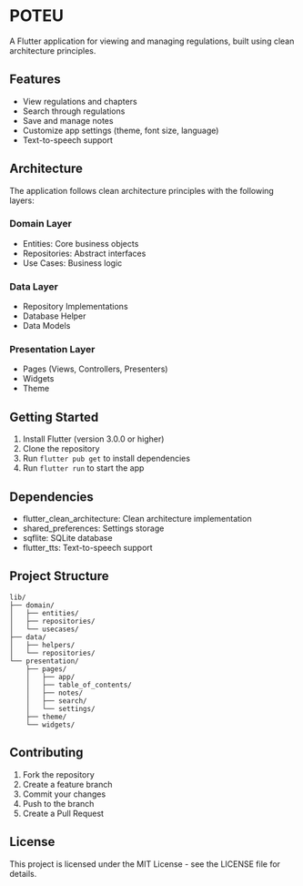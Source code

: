 # POTEU

A Flutter application for viewing and managing regulations, built using clean architecture principles.

## Features

- View regulations and chapters
- Search through regulations
- Save and manage notes
- Customize app settings (theme, font size, language)
- Text-to-speech support

## Architecture

The application follows clean architecture principles with the following layers:

### Domain Layer
- Entities: Core business objects
- Repositories: Abstract interfaces
- Use Cases: Business logic

### Data Layer
- Repository Implementations
- Database Helper
- Data Models

### Presentation Layer
- Pages (Views, Controllers, Presenters)
- Widgets
- Theme

## Getting Started

1. Install Flutter (version 3.0.0 or higher)
2. Clone the repository
3. Run `flutter pub get` to install dependencies
4. Run `flutter run` to start the app

## Dependencies

- flutter_clean_architecture: Clean architecture implementation
- shared_preferences: Settings storage
- sqflite: SQLite database
- flutter_tts: Text-to-speech support

## Project Structure

```
lib/
├── domain/
│   ├── entities/
│   ├── repositories/
│   └── usecases/
├── data/
│   ├── helpers/
│   └── repositories/
└── presentation/
    ├── pages/
    │   ├── app/
    │   ├── table_of_contents/
    │   ├── notes/
    │   ├── search/
    │   └── settings/
    ├── theme/
    └── widgets/
```

## Contributing

1. Fork the repository
2. Create a feature branch
3. Commit your changes
4. Push to the branch
5. Create a Pull Request

## License

This project is licensed under the MIT License - see the LICENSE file for details.
